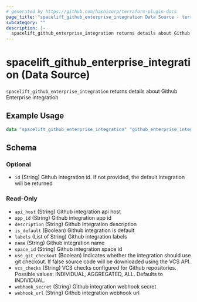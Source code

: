 ```yaml
---
# generated by https://github.com/hashicorp/terraform-plugin-docs
page_title: "spacelift_github_enterprise_integration Data Source - terraform-provider-spacelift"
subcategory: ""
description: |-
  spacelift_github_enterprise_integration returns details about Github Enterprise integration
---
```


# spacelift_github_enterprise_integration (Data Source)

`spacelift_github_enterprise_integration` returns details about Github Enterprise integration

## Example Usage

```terraform
data "spacelift_github_enterprise_integration" "github_enterprise_integration" {}
```

<!-- schema generated by tfplugindocs -->
## Schema

### Optional

- `id` (String) Github integration id. If not provided, the default integration will be returned

### Read-Only

- `api_host` (String) Github integration api host
- `app_id` (String) Github integration app id
- `description` (String) Github integration description
- `is_default` (Boolean) Github integration is default
- `labels` (List of String) Github integration labels
- `name` (String) Github integration name
- `space_id` (String) Github integration space id
- `use_git_checkout` (Boolean) Indicates whether the integration should use git checkout. If false source code will be downloaded using the VCS API.
- `vcs_checks` (String) VCS checks configured for Github repositories. Possible values: INDIVIDUAL, AGGREGATED, ALL. Defaults to INDIVIDUAL.
- `webhook_secret` (String) Github integration webhook secret
- `webhook_url` (String) Github integration webhook url
